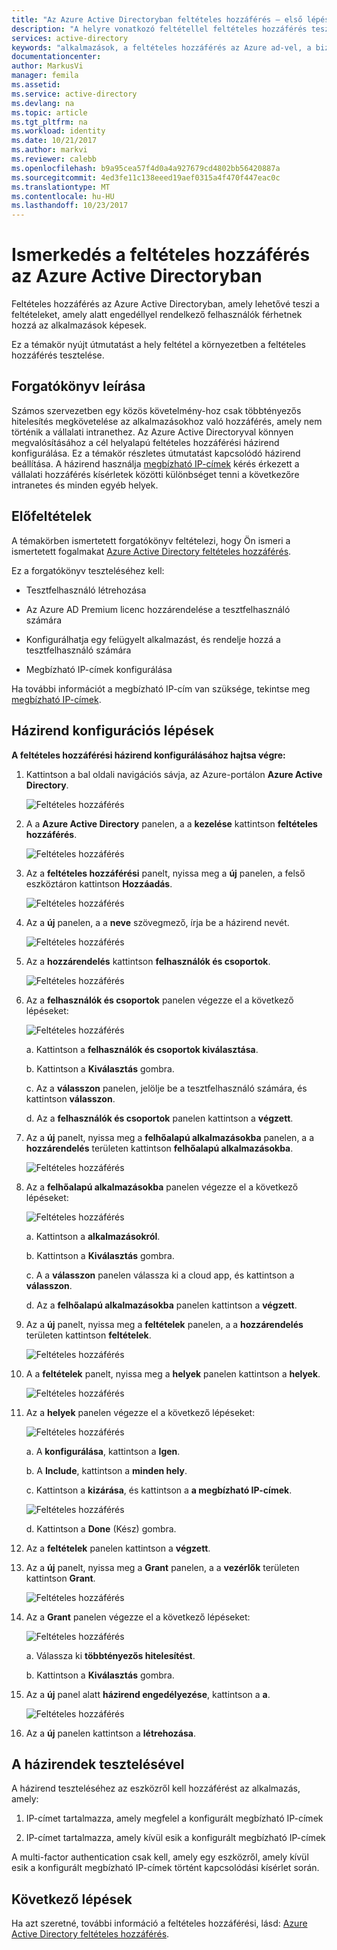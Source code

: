 ```yaml
---
title: "Az Azure Active Directoryban feltételes hozzáférés – első lépések |} Microsoft Docs"
description: "A helyre vonatkozó feltétellel feltételes hozzáférés tesztelése."
services: active-directory
keywords: "alkalmazások, a feltételes hozzáférés az Azure ad-vel, a biztonságos hozzáférés a vállalati erőforrásokhoz, a feltételes hozzáférési házirendekkel a feltételes hozzáférés"
documentationcenter: 
author: MarkusVi
manager: femila
ms.assetid: 
ms.service: active-directory
ms.devlang: na
ms.topic: article
ms.tgt_pltfrm: na
ms.workload: identity
ms.date: 10/21/2017
ms.author: markvi
ms.reviewer: calebb
ms.openlocfilehash: b9a95cea57f4d0a4a927679cd4802bb56420887a
ms.sourcegitcommit: 4ed3fe11c138eeed19aef0315a4f470f447eac0c
ms.translationtype: MT
ms.contentlocale: hu-HU
ms.lasthandoff: 10/23/2017
---
```

# <a name="get-started-with-conditional-access-in-azure-active-directory"></a>Ismerkedés a feltételes hozzáférés az Azure Active Directoryban

Feltételes hozzáférés az Azure Active Directoryban, amely lehetővé teszi a feltételeket, amely alatt engedéllyel rendelkező felhasználók férhetnek hozzá az alkalmazások képesek. 

Ez a témakör nyújt útmutatást a hely feltétel a környezetben a feltételes hozzáférés tesztelése.  


## <a name="scenario-description"></a>Forgatókönyv leírása

Számos szervezetben egy közös követelmény-hoz csak többtényezős hitelesítés megkövetelése az alkalmazásokhoz való hozzáférés, amely nem történik a vállalati intranethez. Az Azure Active Directoryval könnyen megvalósításához a cél helyalapú feltételes hozzáférési házirend konfigurálása. Ez a témakör részletes útmutatást kapcsolódó házirend beállítása. A házirend használja [megbízható IP-címek](../multi-factor-authentication/multi-factor-authentication-whats-next.md#trusted-ips) kérés érkezett a vállalati hozzáférés kísérletek közötti különbséget tenni a következőre intranetes és minden egyéb helyek.


## <a name="prerequisites"></a>Előfeltételek

A témakörben ismertetett forgatókönyv feltételezi, hogy Ön ismeri a ismertetett fogalmakat [Azure Active Directory feltételes hozzáférés](active-directory-conditional-access-azure-portal.md).

Ez a forgatókönyv teszteléséhez kell:

- Tesztfelhasználó létrehozása 

- Az Azure AD Premium licenc hozzárendelése a tesztfelhasználó számára

- Konfigurálhatja egy felügyelt alkalmazást, és rendelje hozzá a tesztfelhasználó számára

- Megbízható IP-címek konfigurálása

Ha további információt a megbízható IP-cím van szüksége, tekintse meg [megbízható IP-címek](../multi-factor-authentication/multi-factor-authentication-whats-next.md#trusted-ips).


## <a name="policy-configuration-steps"></a>Házirend konfigurációs lépések

**A feltételes hozzáférési házirend konfigurálásához hajtsa végre:**

1. Kattintson a bal oldali navigációs sávja, az Azure-portálon **Azure Active Directory**. 

    ![Feltételes hozzáférés](./media/active-directory-conditional-access-azure-portal-get-started/01.png)

2. A a **Azure Active Directory** panelen, a a **kezelése** kattintson **feltételes hozzáférés**.

    ![Feltételes hozzáférés](./media/active-directory-conditional-access-azure-portal-get-started/02.png)
 
3. Az a **feltételes hozzáférési** panelt, nyissa meg a **új** panelen, a felső eszköztáron kattintson **Hozzáadás**.

    ![Feltételes hozzáférés](./media/active-directory-conditional-access-azure-portal-get-started/03.png)

4. Az a **új** panelen, a a **neve** szövegmező, írja be a házirend nevét.

    ![Feltételes hozzáférés](./media/active-directory-conditional-access-azure-portal-get-started/04.png)

5. Az a **hozzárendelés** kattintson **felhasználók és csoportok**.

    ![Feltételes hozzáférés](./media/active-directory-conditional-access-azure-portal-get-started/05.png)

6. Az a **felhasználók és csoportok** panelen végezze el a következő lépéseket:

    ![Feltételes hozzáférés](./media/active-directory-conditional-access-azure-portal-get-started/06.png)

    a. Kattintson a **felhasználók és csoportok kiválasztása**.

    b. Kattintson a **Kiválasztás** gombra.

    c. Az a **válasszon** panelen, jelölje be a tesztfelhasználó számára, és kattintson **válasszon**.

    d. Az a **felhasználók és csoportok** panelen kattintson a **végzett**.

7. Az a **új** panelt, nyissa meg a **felhőalapú alkalmazásokba** panelen, a a **hozzárendelés** területen kattintson **felhőalapú alkalmazásokba**.

    ![Feltételes hozzáférés](./media/active-directory-conditional-access-azure-portal-get-started/07.png)

8. Az a **felhőalapú alkalmazásokba** panelen végezze el a következő lépéseket:

    ![Feltételes hozzáférés](./media/active-directory-conditional-access-azure-portal-get-started/08.png)

    a. Kattintson a **alkalmazásokról**.

    b. Kattintson a **Kiválasztás** gombra.

    c. A a **válasszon** panelen válassza ki a cloud app, és kattintson a **válasszon**.

    d. Az a **felhőalapú alkalmazásokba** panelen kattintson a **végzett**.

9. Az a **új** panelt, nyissa meg a **feltételek** panelen, a a **hozzárendelés** területen kattintson **feltételek**.

    ![Feltételes hozzáférés](./media/active-directory-conditional-access-azure-portal-get-started/09.png)

10. A a **feltételek** panelt, nyissa meg a **helyek** panelen kattintson a **helyek**.

    ![Feltételes hozzáférés](./media/active-directory-conditional-access-azure-portal-get-started/10.png)

11. Az a **helyek** panelen végezze el a következő lépéseket:

    ![Feltételes hozzáférés](./media/active-directory-conditional-access-azure-portal-get-started/11.png)

    a. A **konfigurálása**, kattintson a **Igen**.

    b. A **Include**, kattintson a **minden hely**.

    c. Kattintson a **kizárása**, és kattintson a **a megbízható IP-címek**.

    ![Feltételes hozzáférés](./media/active-directory-conditional-access-azure-portal-get-started/12.png)

    d. Kattintson a **Done** (Kész) gombra.

12. Az a **feltételek** panelen kattintson a **végzett**.

13. Az a **új** panelt, nyissa meg a **Grant** panelen, a a **vezérlők** területen kattintson **Grant**.

    ![Feltételes hozzáférés](./media/active-directory-conditional-access-azure-portal-get-started/13.png)

14. Az a **Grant** panelen végezze el a következő lépéseket:

    ![Feltételes hozzáférés](./media/active-directory-conditional-access-azure-portal-get-started/14.png)

    a. Válassza ki **többtényezős hitelesítést**.

    b. Kattintson a **Kiválasztás** gombra.

15. Az a **új** panel alatt **házirend engedélyezése**, kattintson a **a**.

    ![Feltételes hozzáférés](./media/active-directory-conditional-access-azure-portal-get-started/15.png)

16. Az a **új** panelen kattintson a **létrehozása**.


## <a name="testing-the-policy"></a>A házirendek tesztelésével

A házirend teszteléséhez az eszközről kell hozzáférést az alkalmazás, amely: 

1. IP-címet tartalmazza, amely megfelel a konfigurált megbízható IP-címek 

1. IP-címet tartalmazza, amely kívül esik a konfigurált megbízható IP-címek

A multi-factor authentication csak kell, amely egy eszközről, amely kívül esik a konfigurált megbízható IP-címek történt kapcsolódási kísérlet során. 


## <a name="next-steps"></a>Következő lépések

Ha azt szeretné, további információ a feltételes hozzáférési, lásd: [Azure Active Directory feltételes hozzáférés](active-directory-conditional-access-azure-portal.md).


